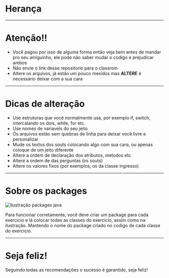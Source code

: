 # Herança
***
# Atenção!!
* Você pagou por isso de alguma forma então veja bem antes de mandar pro seu amiguinho, ele pode não saber mudar o codigo e prejudicar ambos
* Não envie o link desse repositorio para o classrom
* Altere os arquivos, já estão um pouco mexidos mas **ALTERE** é necessario deixar com a sua cara
***
# Dicas de alteração
* Use estruturas que você normalmente usa, por exemplo if, switch, intercalando os dois, while, for etc.
* Use nomes de variavels do seu jeito
* Os arquivos estão sem quebras de linha para deixar você livre e personalizar
* Mude os textos dos souts colocando algo com sua cara, ou apenas coloque de um jeito diferente
* Altere a ordem de declaração dos atributos, metodos etc.
* Altere a ordem de das perguntas (os souts)
* Altere os valores fixos (por exemplos, os da classe ingresso)
***
# Sobre os packages
![ilustração packages java](https://cdn.discordapp.com/attachments/731009325707034677/769763630236827668/Captura_de_Tela_132.png)

Para funcionar corretamente, você deve criar um package para cada exercicio e lá colocar todas as classes do exercicio, assim como na ilustração. Mantendo o nome do package criado no codigo de cada classe do exercicio.
***
# Seja feliz!
Seguindo todas as recomendações o sucesso é garantido, seja feliz!
